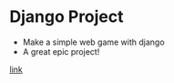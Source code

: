 # Django Project

* Make a simple web game with django
* A great epic project!

[link](https://app3774.acapp.acwing.com.cn/superperson/)
